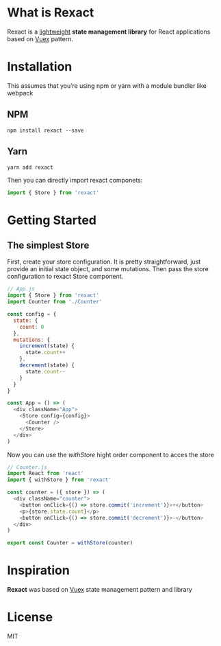 # What is Rexact

Rexact is a [lightweight](https://bundlephobia.com/result?p=rexact) **state management library** for React applications based on [Vuex](https://vuex.vuejs.org/) pattern.

# Installation

This assumes that you’re using npm or yarn with a module bundler like webpack

## NPM

```
npm install rexact --save
```

## Yarn

```
yarn add rexact
```

Then you can directly import rexact componets:

```javascript
import { Store } from 'rexact'
```

# Getting Started

## The simplest Store

First, create your store configuration. It is pretty straightforward, just provide an initial state object, and some mutations. Then pass the store configuration to rexact Store component.

```javascript
// App.js
import { Store } from 'rexact'
import Counter from './Counter'

const config = {
  state: {
    count: 0
  },
  mutations: {
    increment(state) {
      state.count++
    },
    decrement(state) {
      state.count--
    }
  }
}

const App = () => (
  <div className="App">
    <Store config={config}>
      <Counter />
    </Store>
  </div>
)
```

Now you can use the _withStore_ hight order component to acces the store

```javascript
// Counter.js
import React from 'react'
import { withStore } from 'rexact'

const counter = ({ store }) => (
  <div className="counter">
    <button onClick={() => store.commit('increment')}>+</button>
    <p>{store.state.count}</p>
    <button onClick={() => store.commit('decrement')}>-</button>
  </div>
)

export const Counter = withStore(counter)
```

# Inspiration

**Rexact** was based on [Vuex](https://vuex.vuejs.org/) state management pattern and library

# License

MIT
